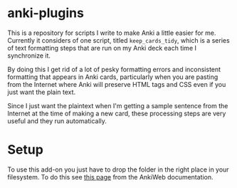 # anki-plugins
This is a repository for scripts I write to make Anki a little easier for me. Currently it considers of one script, titled `keep_cards_tidy`, which is a series of text formatting steps that are run on my Anki deck each time I synchronize it.

By doing this I get rid of a lot of pesky formatting errors and inconsistent formatting that appears in Anki cards, particularly when you are pasting from the Internet where Anki will preserve HTML tags and CSS even if you just want the plain text.

Since I just want the plaintext when I'm getting a sample sentence from the Internet at the time of making a new card, these processing steps are very useful and they run automatically.

# Setup

To use this add-on you just have to drop the folder in the right place in your filesystem. To do this see [this page](https://addon-docs.ankiweb.net/addon-folders.html) from the AnkiWeb documentation.
